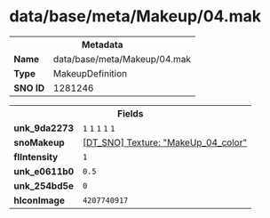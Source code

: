 <h1>data/base/meta/Makeup/04.mak</h1><table><tr><th colspan="100%">Metadata</th></tr><tr><td><b>Name</b></td><td>data/base/meta/Makeup/04.mak</td></tr><tr><td><b>Type</b></td><td>MakeupDefinition</td></tr><tr><td><b>SNO ID</b></td><td>1281246</td></tr></table>

<table><tr><th colspan="100%">Fields</th></tr><tr><td><b>unk_9da2273</b></td><td><code>1</code>
<code>1</code>
<code>1</code>
<code>1</code>
<code>1</code>
</td></tr><tr><td><b>snoMakeup</b></td><td><a href="..\Texture\MakeUp_04_color.tex">[DT_SNO] Texture: "MakeUp_04_color"</a></td></tr><tr><td><b>flIntensity</b></td><td><code>1</code></td></tr><tr><td><b>unk_e0611b0</b></td><td><code>0.5</code></td></tr><tr><td><b>unk_254bd5e</b></td><td><code>0</code></td></tr><tr><td><b>hIconImage</b></td><td><code>4207740917</code></td></tr></table>

